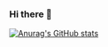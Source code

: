 ### Hi there 👋

[![Anurag's GitHub stats](https://github-readme-stats.vercel.app/api?username=Akouniakov)](https://github.com/Akouniakov/github-readme-stats)

<!--
**Akouniakov/Akouniakov** is a ✨ _special_ ✨ repository because its `README.md` (this file) appears on your GitHub profile.

Here are some ideas to get you started:

- 🔭 I’m currently working on ...
- 🌱 I’m currently learning ...
- 👯 I’m looking to collaborate on ...
- 🤔 I’m looking for help with ...
- 💬 Ask me about ...
- 📫 How to reach me: ...
- 😄 Pronouns: ...
- ⚡ Fun fact: ...
-->
